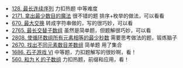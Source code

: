 - [128. 最长连续序列](https://github.com/lsill/leetcode/blob/main/c_leetcode/src/arr_pra/arr_mid.cpp?plain=1#L8) 力扣热题 中等难度
- [2171. 拿出最少数目的魔法](https://github.com/lsill/leetcode/blob/main/c_leetcode/src/arr_pra/arr_mid.cpp?plain=1#L101) 很不错的题 
排序+枚举的做法，可以看看
- [670. 最大交换](https://github.com/lsill/leetcode/blob/main/c_leetcode/src/arr_pra/arr_mid.cpp?plain=1#L151) 转成字符串做的，写的很巧妙，可以看
- [2765. 最长交替子数组](https://github.com/lsill/leetcode/blob/main/c_leetcode/src/arr_pra/arr_simple.cpp?plain=1#L6) 虽然是简单题，但题解很巧妙，可以看
- [2808. 使循环数组所有元素相等的最少秒数](https://github.com/lsill/leetcode/blob/main/c_leetcode/src/arr_pra/arr_mid.cpp?plain=1#L185)  需要思考做法的题，锻炼脑子
- [2670. 找出不同元素数目差数组](https://github.com/lsill/leetcode/blob/main/c_leetcode/src/arr_pra/arr_simple.cpp?plain=1#L69) 简单题 用了集合
- [1686. 石子游戏 VI](https://github.com/lsill/leetcode/blob/main/c_leetcode/src/arr_pra/arr_mid.cpp?plain=1#L233) 中等题，力扣题解写的很妙啊，看！
- [560. 和为 K 的子数组](https://github.com/lsill/leetcode/blob/main/c_leetcode/src/arr_pra/arr_mid.cpp?plain=1#L324)  力扣热题，前缀和应用，看！